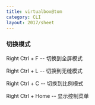 ```yaml
---
title: virtualbox@tom
category: CLI
layout: 2017/sheet
---
```



### 切换模式

Right Ctrl + F        -- 切换到全屏模式

Right Ctrl + L        -- 切换到无缝模式

Right Ctrl + C        -- 切换到比例模式

Right Ctrl + Home -- 显示控制菜单

